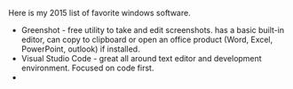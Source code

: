 
Here is my 2015 list of favorite windows software. 

* Greenshot - free utility to take and edit screenshots.  has a basic built-in editor, can copy to clipboard or open an office product (Word, Excel, PowerPoint, outlook) if installed.  
* Visual Studio Code - great all around text editor and development environment.  Focused on code first. 
* 